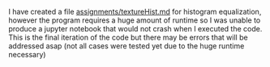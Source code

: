 I have created a file [assignments/textureHist.md](https://github.com/Upward-Spiral-Science/claritycontrol/blob/master/assignments/textureHist.py) for histogram equalization, however the program requires a huge amount of runtime so I was unable to produce a jupyter notebook that would not crash when I executed the code. 
This is the final iteration of the code but there may be errors that will be addressed asap (not all cases were tested yet due to the huge runtime necessary)
